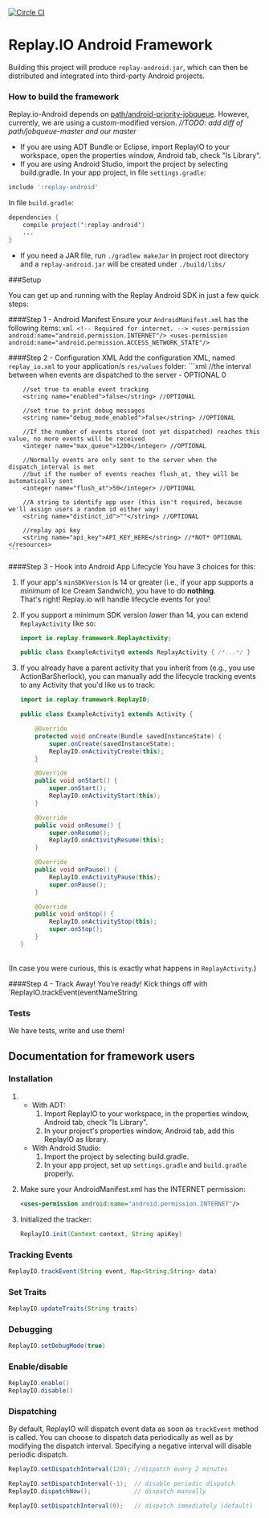 [![Circle CI](https://circleci.com/gh/Originate/replay-android.png?style=badge)](https://circleci.com/gh/Originate/replay-android)

# Replay.IO Android Framework

Building this project will produce `replay-android.jar`, which can then be distributed and integrated into third-party Android projects.

### How to build the framework

Replay.io-Android depends on [path/android-priority-jobqueue](https://github.com/path/android-priority-jobqueue). However, currently, we are using a custom-modified version. 
*//TODO: add diff of path/jobqueue-master and our master*

- If you are using ADT Bundle or Eclipse, import ReplayIO to your workspace, open the properties window, Android tab, check "Is Library".<br>
- If you are using Android Studio, import the project by selecting build.gradle.
In your app project, in file `settings.gradle`:

```gradle
include ':replay-android'
```

In file `build.gradle`:
```java
dependencies {
    compile project(':replay-android')
    ...
}
```
* If you need a JAR file, run `./gradlew makeJar` in project root directory and a `replay-android.jar` will be created under `./build/libs/`

###Setup

You can get up and running with the Replay Android SDK in just a few quick steps:

####Step 1 - Android Manifest
Ensure your `AndroidManifest.xml` has the following items:
    ```xml
     <!-- Required for internet. -->
    <uses-permission android:name="android.permission.INTERNET"/>
    <uses-permission android:name="android.permission.ACCESS_NETWORK_STATE"/>
    ```

####Step 2 - Configuration XML
Add the configuration XML, named `replay_io.xml` to your application/s `res/values` folder:
    ```xml
    <?xml version="1.0" encoding="utf-8"?>
    <resources>
        //the interval between when events are dispatched to the server - OPTIONAL
        <integer name="dispatch_interval">0</integer>
    
        //set true to enable event tracking
        <string name="enabled">false</string> //OPTIONAL
    
        //set true to print debug messages
        <string name="debug_mode_enabled">false</string> //OPTIONAL
    
        //If the number of events stored (not yet dispatched) reaches this value, no more events will be received
        <integer name="max_queue">1200</integer> //OPTIONAL
    
        //Normally events are only sent to the server when the dispatch_interval is met
        //but if the number of events reaches flush_at, they will be automatically sent
        <integer name="flush_at">50</integer> //OPTIONAL
    
        //A string to identify app user (this isn't required, because we'll assign users a random id either way)
        <string name="distinct_id">""</string> //OPTIONAL
    
        //replay api key
        <string name="api_key">API_KEY_HERE</string> //*NOT* OPTIONAL
    </resources>
    ```

####Step 3 - Hook into Android App Lifecycle
You have 3 choices for this:

1. If your app's `minSDKVersion` is 14 or greater (i.e., if your app supports a *minimum* of Ice Cream Sandwich), you have to do **nothing**. <br>
    That's right! Replay.io will handle lifecycle events for you!

2. If you support a minimum SDK version *lower* than 14, you can extend `ReplayActivity` like so:
    ```java
    import io.replay.framework.ReplayActivity;
    
    public class ExampleActivity0 extends ReplayActivity { /*...*/ }
    ```

3. If you already have a parent activity that you inherit from (e.g., you use ActionBarSherlock), you can manually add the lifecycle tracking events to any Activity that you'd like us to track:
    ```java
    import io.replay.framework.ReplayIO;
    
    public class ExampleActivity1 extends Activity {
    
        @Override
        protected void onCreate(Bundle savedInstanceState) {
            super.onCreate(savedInstanceState);
            ReplayIO.onActivityCreate(this);
        }
    
        @Override
        public void onStart() {
            super.onStart();
            ReplayIO.onActivityStart(this);
        }
    
        @Override
        public void onResume() {
            super.onResume();
            ReplayIO.onActivityResume(this);
        }
    
        @Override
        public void onPause() {
            ReplayIO.onActivityPause(this);
            super.onPause();
        }
    
        @Override
        public void onStop() {
            ReplayIO.onActivityStop(this);
            super.onStop();
        }
    }
    ```
<br>(In case you were curious, this is exactly what happens in `ReplayActivity`.)

####Step 4 - Track Away!
You're ready! Kick things off with `ReplayIO.trackEvent(eventNameString


### Tests

We have tests, write and use them!

## Documentation for framework users

### Installation

1. * With ADT:<br>
        1. Import ReplayIO to your workspace, in the properties window, Android tab, check "Is Library".
        2. In your project's properties window, Android tab, add this ReplayIO as library.
   * With Android Studio:<br>
        1. Import the project by selecting build.gradle.
        2. In your app project, set up `settings.gradle` and `build.gradle` properly.
           
2. Make sure your AndroidManifest.xml has the INTERNET permission:
    ```xml
    <uses-permission android:name="android.permission.INTERNET"/>
    ```

3. Initialized the tracker:
    ```java
    ReplayIO.init(Context context, String apiKey)
    ```

### Tracking Events
```java
ReplayIO.trackEvent(String event, Map<String,String> data)
```

### Set Traits
```java
ReplayIO.updateTraits(String traits)
```

### Debugging
```java
ReplayIO.setDebugMode(true)
```

### Enable/disable
```java
ReplayIO.enable()
ReplayIO.disable()
```

### Dispatching
By default, ReplayIO will dispatch event data as soon as `trackEvent` method is called. You can choose to dispatch data periodically as well as by modifying the dispatch interval. Specifying a negative interval will disable periodic dispatch.
```java
ReplayIO.setDispatchInterval(120); //dispatch every 2 minutes
```

```java
ReplayIO.setDispatchInterval(-1);  // disable periodic dispatch
ReplayIO.dispatchNow();            // dispatch manually
```

```java
ReplayIO.setDispatchInterval(0);   // dispatch immediately (default)
```

